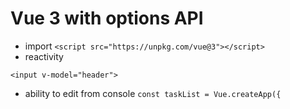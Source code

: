 # Vue 3 with options API
- import 
```<script src="https://unpkg.com/vue@3"></script>```
- reactivity 
```<h1>{{header}}</h1>
<input v-model="header">
```

- ability to edit from console 
```const taskList = Vue.createApp({```